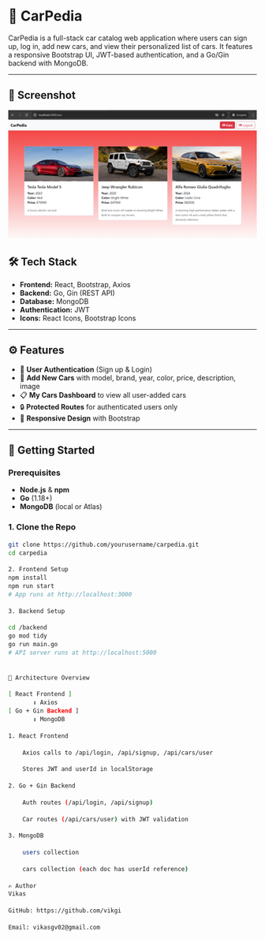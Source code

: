 # 🚗 CarPedia

CarPedia is a full-stack car catalog web application where users can sign up, log in, add new cars, and view their personalized list of cars. It features a responsive Bootstrap UI, JWT-based authentication, and a Go/Gin backend with MongoDB.

---

## 📸 Screenshot

![Screenshot](./screenshots/output.png)

## 🛠️ Tech Stack

- **Frontend:** React, Bootstrap, Axios
- **Backend:** Go, Gin (REST API)
- **Database:** MongoDB
- **Authentication:** JWT
- **Icons:** React Icons, Bootstrap Icons

---

## ⚙️ Features

- 🔐 **User Authentication** (Sign up & Login)
- 🚙 **Add New Cars** with model, brand, year, color, price, description, image
- 📋 **My Cars Dashboard** to view all user-added cars
- 🔒 **Protected Routes** for authenticated users only
- 🔧 **Responsive Design** with Bootstrap

---

## 🚀 Getting Started

### Prerequisites

- **Node.js** & **npm**
- **Go** (1.18+)
- **MongoDB** (local or Atlas)

### 1. Clone the Repo

```bash
git clone https://github.com/yourusername/carpedia.git
cd carpedia

2. Frontend Setup
npm install
npm run start
# App runs at http://localhost:3000

3. Backend Setup

cd /backend
go mod tidy
go run main.go
# API server runs at http://localhost:5000


🔄 Architecture Overview

[ React Frontend ]
       ↕ Axios
[ Go + Gin Backend ]
       ↕ MongoDB

1. React Frontend

    Axios calls to /api/login, /api/signup, /api/cars/user

    Stores JWT and userId in localStorage

2. Go + Gin Backend

    Auth routes (/api/login, /api/signup)

    Car routes (/api/cars/user) with JWT validation

3. MongoDB

    users collection

    cars collection (each doc has userId reference)

✍️ Author
Vikas

GitHub: https://github.com/vikgi

Email: vikasgv02@gmail.com
```
